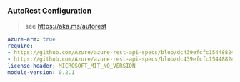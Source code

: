 ### AutoRest Configuration

> see https://aka.ms/autorest

``` yaml
azure-arm: true
require:
- https://github.com/Azure/azure-rest-api-specs/blob/dc439efcfc15448824877603f66fc1578d1c71c5/specification/managementpartner/resource-manager/readme.md
- https://github.com/Azure/azure-rest-api-specs/blob/dc439efcfc15448824877603f66fc1578d1c71c5/specification/managementpartner/resource-manager/readme.go.md
license-header: MICROSOFT_MIT_NO_VERSION
module-version: 0.2.1

```